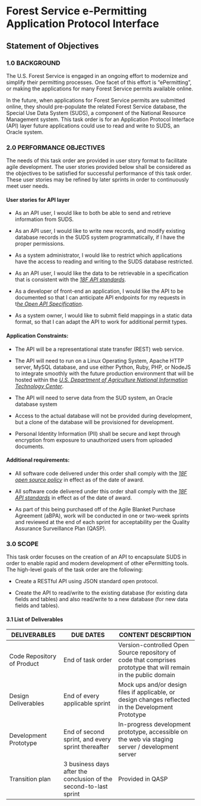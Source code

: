 # Forest Service e-Permitting Application Protocol Interface

## Statement of Objectives

### 1.0 BACKGROUND

The U.S. Forest Service is engaged in an ongoing effort to modernize and simplify their permitting processes. One facet of this effort is “ePermitting”, or making the applications for many Forest Service permits available online.

In the future, when applications for Forest Service permits are submitted online, they should pre-populate the related Forest Service database, the Special Use Data System (SUDS), a component of the National Resource Management system. This task order is for an Application Protocol Interface (API) layer future applications could use to read and write to SUDS, an Oracle system.

### 2.0 PERFORMANCE OBJECTIVES

The needs of this task order are provided in user story format to facilitate agile development. The user stories provided below shall be considered as the objectives to be satisfied for successful performance of this task order. These user stories may be refined by later sprints in order to continuously meet user needs.

#### User stories for API layer

-   As an API user, I would like to both be able to send and retrieve information from SUDS.

-   As an API user, I would like to write new records, and modify existing database records in the SUDS system programmatically, if I have the proper permissions.

-   As a system administrator, I would like to restrict which applications have the access to reading and writing to the SUDS database restricted.

-   As an API user, I would like the data to be retrievable in a specification that is consistent with the [*18F API standards*](https://github.com/18F/api-standards).

-   As a developer of front-end an application, I would like the API to be documented so that I can anticipate API endpoints for my requests in t[*he Open API Specification*](https://github.com/OAI/OpenAPI-Specification/tree/OpenAPI.next).

-   As a system owner, I would like to submit field mappings in a static data format, so that I can adapt the API to work for additional permit types.

#### Application Constraints:

-   The API will be a representational state transfer (REST) web service.

-   The API will need to run on a Linux Operating System, Apache HTTP server, MySQL database, and use either Python, Ruby, PHP, or NodeJS to integrate smoothly with the future production environment that will be hosted within the [*U.S. Department of Agriculture National Information Technology Center*](https://www.ocio.usda.gov/about-ocio/data-center-operations/nitc-cloud-services).

-   The API will need to serve data from the SUD system, an Oracle database system

-   Access to the actual database will not be provided during development, but a clone of the database will be provisioned for development.

-   Personal Identity Information (PII) shall be secure and kept through encryption from exposure to unauthorized users from uploaded documents.

#### Additional requirements:

-   All software code delivered under this order shall comply with the [*18F open source policy*](http://https/github.com/18F/open-source-policy/) in effect as of the date of award.

-   All software code delivered under this order shall comply with the [*18F API standards*](https://github.com/18F/api-standards) in effect as of the date of award.

-   As part of this being purchased off of the Agile Blanket Purchase Agreement (aBPA), work will be conducted in one or two-week sprints and reviewed at the end of each sprint for acceptability per the Quality Assurance Surveillance Plan (QASP).

### 3.0 SCOPE

This task order focuses on the creation of an API to encapsulate SUDS in order to enable rapid and modern development of other ePermitting tools. The high-level goals of the task order are the following:

-   Create a RESTful API using JSON standard open protocol.

-   Create the API to read/write to the existing database (for existing data fields and tables) and also read/write to a new database (for new data fields and tables).

#### **3.1 List of Deliverables**

| **DELIVERABLES** | **DUE DATES** | **CONTENT DESCRIPTION** |
----------- | ---------------- | -------------- |
| Code Repository of Product | End of task order | Version-controlled Open Source repository of code that comprises prototype that will remain in the public domain |
| Design Deliverables | End of every applicable sprint | Mock ups and/or design files if applicable, or design changes reflected in the Development Prototype |
| Development Prototype | End of second sprint, and every sprint thereafter | In-progress development prototype, accessible on the web via staging server / development server |
| Transition plan | 3 business days after the conclusion of the second-to-last sprint | Provided in QASP |
